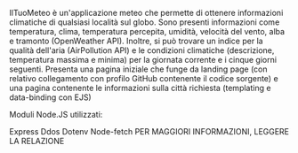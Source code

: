 IlTuoMeteo è un'applicazione meteo che permette di ottenere informazioni climatiche di qualsiasi località sul globo. 
Sono presenti informazioni come temperatura, clima, temperatura percepita, umidità, velocità del vento, alba e tramonto (OpenWeather API). 
Inoltre, si può trovare un indice per la qualità dell'aria (AirPollution API) e le condizioni climatiche (descrizione, temperatura massima e minima) per la giornata corrente e i cinque giorni seguenti. 
Presenta una pagina iniziale che funge da landing page (con relativo collegamento con profilo GitHub contenente il codice sorgente) e una pagina contenente le informazioni sulla città richiesta (templating e data-binding con EJS)

Moduli Node.JS utilizzati:

Express
Ddos
Dotenv
Node-fetch
PER MAGGIORI INFORMAZIONI, LEGGERE LA RELAZIONE 
